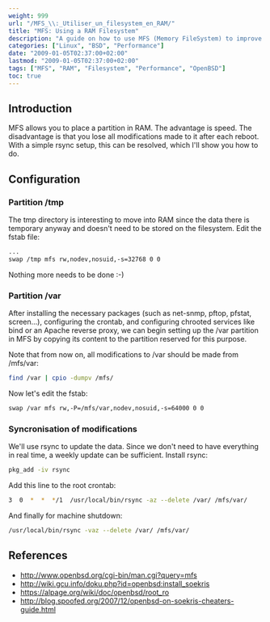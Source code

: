 ```yaml
---
weight: 999
url: "/MFS_\\:_Utiliser_un_filesystem_en_RAM/"
title: "MFS: Using a RAM Filesystem"
description: "A guide on how to use MFS (Memory FileSystem) to improve performance by creating partitions in RAM"
categories: ["Linux", "BSD", "Performance"]
date: "2009-01-05T02:37:00+02:00"
lastmod: "2009-01-05T02:37:00+02:00"
tags: ["MFS", "RAM", "Filesystem", "Performance", "OpenBSD"]
toc: true
---
```


## Introduction

MFS allows you to place a partition in RAM. The advantage is speed. The disadvantage is that you lose all modifications made to it after each reboot. With a simple rsync setup, this can be resolved, which I'll show you how to do.

## Configuration

### Partition /tmp

The tmp directory is interesting to move into RAM since the data there is temporary anyway and doesn't need to be stored on the filesystem. Edit the fstab file:

```bash
...
swap /tmp mfs rw,nodev,nosuid,-s=32768 0 0
```

Nothing more needs to be done :-)

### Partition /var

After installing the necessary packages (such as net-snmp, pftop, pfstat, screen...), configuring the crontab, and configuring chrooted services like bind or an Apache reverse proxy, we can begin setting up the /var partition in MFS by copying its content to the partition reserved for this purpose.

Note that from now on, all modifications to /var should be made from /mfs/var:

```bash
find /var | cpio -dumpv /mfs/
```

Now let's edit the fstab:

```bash
swap /var mfs rw,-P=/mfs/var,nodev,nosuid,-s=64000 0 0
```

### Syncronisation of modifications

We'll use rsync to update the data. Since we don't need to have everything in real time, a weekly update can be sufficient. Install rsync:

```bash
pkg_add -iv rsync
```

Add this line to the root crontab:

```bash
3  0  *  *  */1  /usr/local/bin/rsync -az --delete /var/ /mfs/var/
```

And finally for machine shutdown:

```bash
/usr/local/bin/rsync -vaz --delete /var/ /mfs/var/
```

## References

- http://www.openbsd.org/cgi-bin/man.cgi?query=mfs
- http://wiki.gcu.info/doku.php?id=openbsd:install_soekris
- https://alpage.org/wiki/doc/openbsd/root_ro
- http://blog.spoofed.org/2007/12/openbsd-on-soekris-cheaters-guide.html

